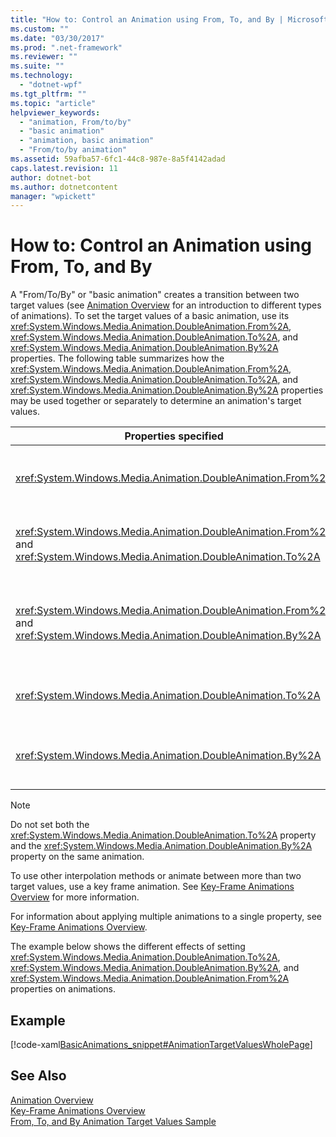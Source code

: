 ```yaml
---
title: "How to: Control an Animation using From, To, and By | Microsoft Docs"
ms.custom: ""
ms.date: "03/30/2017"
ms.prod: ".net-framework"
ms.reviewer: ""
ms.suite: ""
ms.technology: 
  - "dotnet-wpf"
ms.tgt_pltfrm: ""
ms.topic: "article"
helpviewer_keywords: 
  - "animation, From/to/by"
  - "basic animation"
  - "animation, basic animation"
  - "From/to/by animation"
ms.assetid: 59afba57-6fc1-44c8-987e-8a5f4142adad
caps.latest.revision: 11
author: dotnet-bot
ms.author: dotnetcontent
manager: "wpickett"
---
```

# How to: Control an Animation using From, To, and By
A "From/To/By" or "basic animation" creates a transition between two target values (see              [Animation Overview](../../../../docs/framework/wpf/graphics-multimedia/animation-overview.md) for an introduction to different types of animations). To set the target values of a basic animation, use its              <xref:System.Windows.Media.Animation.DoubleAnimation.From%2A>,              <xref:System.Windows.Media.Animation.DoubleAnimation.To%2A>, and              <xref:System.Windows.Media.Animation.DoubleAnimation.By%2A> properties.  The following table summarizes how the              <xref:System.Windows.Media.Animation.DoubleAnimation.From%2A>,              <xref:System.Windows.Media.Animation.DoubleAnimation.To%2A>, and              <xref:System.Windows.Media.Animation.DoubleAnimation.By%2A> properties may be used together or separately to determine an animation's target values.  
  
|Properties specified|Resulting behavior|  
|--------------------------|------------------------|  
|<xref:System.Windows.Media.Animation.DoubleAnimation.From%2A>|The animation progresses from the value specified by the                              <xref:System.Windows.Media.Animation.DoubleAnimation.From%2A> property to the base value of the property being animated or to a previous animation's output value, depending on how the previous animation is configured.|  
|<xref:System.Windows.Media.Animation.DoubleAnimation.From%2A> and                              <xref:System.Windows.Media.Animation.DoubleAnimation.To%2A>|The animation progresses from the value specified by the                              <xref:System.Windows.Media.Animation.DoubleAnimation.From%2A> property to the value specified by the                              <xref:System.Windows.Media.Animation.DoubleAnimation.To%2A> property.|  
|<xref:System.Windows.Media.Animation.DoubleAnimation.From%2A> and                              <xref:System.Windows.Media.Animation.DoubleAnimation.By%2A>|The animation progresses from the value specified by the                              <xref:System.Windows.Media.Animation.DoubleAnimation.From%2A> property to the value specified by the sum of the                              <xref:System.Windows.Media.Animation.DoubleAnimation.From%2A> and                              <xref:System.Windows.Media.Animation.DoubleAnimation.By%2A> properties.|  
|<xref:System.Windows.Media.Animation.DoubleAnimation.To%2A>|The animation progresses from the animated property's base value or a previous animation's output value to the value specified by the                              <xref:System.Windows.Media.Animation.DoubleAnimation.To%2A> property.|  
|<xref:System.Windows.Media.Animation.DoubleAnimation.By%2A>|The animation progresses from the base value of the property being animated or a previous animation's output value to the sum of that value and the value specified by the                              <xref:System.Windows.Media.Animation.DoubleAnimation.By%2A> property.|  
  
> [!NOTE]
>  Do not set both the                  <xref:System.Windows.Media.Animation.DoubleAnimation.To%2A> property and the                  <xref:System.Windows.Media.Animation.DoubleAnimation.By%2A> property on the same animation.  
  
 To use other interpolation methods or animate between more than two target values, use a key frame animation. See              [Key-Frame Animations Overview](../../../../docs/framework/wpf/graphics-multimedia/key-frame-animations-overview.md) for more information.  
  
 For information about applying multiple animations to a single property, see              [Key-Frame Animations Overview](../../../../docs/framework/wpf/graphics-multimedia/key-frame-animations-overview.md).  
  
 The example below shows the different effects of setting              <xref:System.Windows.Media.Animation.DoubleAnimation.To%2A>,              <xref:System.Windows.Media.Animation.DoubleAnimation.By%2A>, and              <xref:System.Windows.Media.Animation.DoubleAnimation.From%2A> properties on animations.  
  
## Example  
 [!code-xaml[BasicAnimations_snippet#AnimationTargetValuesWholePage](../../../../samples/snippets/csharp/VS_Snippets_Wpf/BasicAnimations_snippet/CS/AnimationTargetValuesExample.xaml#animationtargetvalueswholepage)]  
  
## See Also  
 [Animation Overview](../../../../docs/framework/wpf/graphics-multimedia/animation-overview.md)   
 [Key-Frame Animations Overview](../../../../docs/framework/wpf/graphics-multimedia/key-frame-animations-overview.md)   
 [From, To, and By Animation Target Values Sample](http://go.microsoft.com/fwlink/?LinkID=159988)
